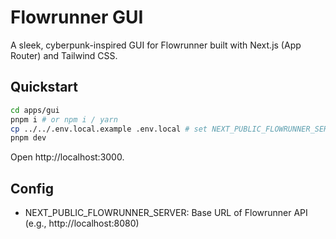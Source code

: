 # Flowrunner GUI

A sleek, cyberpunk-inspired GUI for Flowrunner built with Next.js (App Router) and Tailwind CSS.

## Quickstart

```bash
cd apps/gui
pnpm i # or npm i / yarn
cp ../../.env.local.example .env.local # set NEXT_PUBLIC_FLOWRUNNER_SERVER
pnpm dev
```

Open http://localhost:3000.

## Config

- NEXT_PUBLIC_FLOWRUNNER_SERVER: Base URL of Flowrunner API (e.g., http://localhost:8080)
